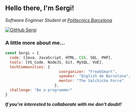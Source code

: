 <h2> Hello there, I'm Sergi!</h2>
<em>Software Enginner Student at <a href="https://politecnics.barcelona/">Politecnics Barcelona</a></a>
</em></p>

[![GitHub Sergi](https://img.shields.io/github/followers/sergiJimenez?label=follow&style=social)](https://github.com/sergiJimenez)


### A little more about me...  

```javascript
const Sergi = {
  code: [Java, JavaScript, HTML, CSS, SQL, PHP],
  tools: [VS_Code, NodeJS, Git, MySQL, VUE],
  techCommunities: {
                        coorganizer: "FreakSmart",
                        speaker: "English de Barcelona",
                        mentor: "The Salchicha Force"
                      },
  challenge: "Be a programmer"
}
```

<em><b>If you're interested to collaborate with me don't doubt!</b></em>

